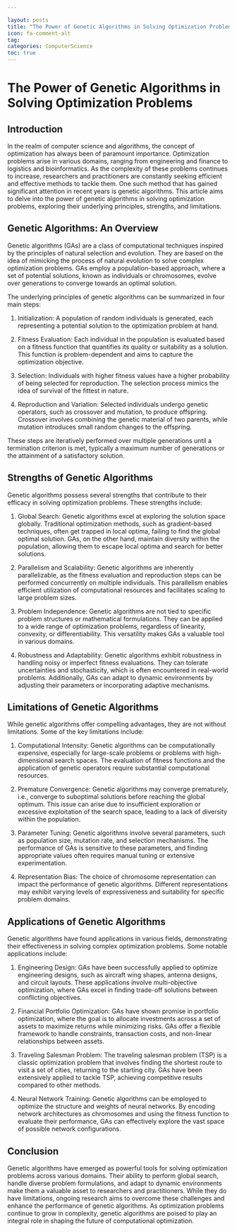 ```yaml
---

layout: posts
title: "The Power of Genetic Algorithms in Solving Optimization Problems"
icon: fa-comment-alt
tag:      
categories: ComputerScience
toc: true
---
```




# The Power of Genetic Algorithms in Solving Optimization Problems

## Introduction

In the realm of computer science and algorithms, the concept of optimization has always been of paramount importance. Optimization problems arise in various domains, ranging from engineering and finance to logistics and bioinformatics. As the complexity of these problems continues to increase, researchers and practitioners are constantly seeking efficient and effective methods to tackle them. One such method that has gained significant attention in recent years is genetic algorithms. This article aims to delve into the power of genetic algorithms in solving optimization problems, exploring their underlying principles, strengths, and limitations.

## Genetic Algorithms: An Overview

Genetic algorithms (GAs) are a class of computational techniques inspired by the principles of natural selection and evolution. They are based on the idea of mimicking the process of natural evolution to solve complex optimization problems. GAs employ a population-based approach, where a set of potential solutions, known as individuals or chromosomes, evolve over generations to converge towards an optimal solution.

The underlying principles of genetic algorithms can be summarized in four main steps:

1. Initialization: A population of random individuals is generated, each representing a potential solution to the optimization problem at hand.

2. Fitness Evaluation: Each individual in the population is evaluated based on a fitness function that quantifies its quality or suitability as a solution. This function is problem-dependent and aims to capture the optimization objective.

3. Selection: Individuals with higher fitness values have a higher probability of being selected for reproduction. The selection process mimics the idea of survival of the fittest in nature.

4. Reproduction and Variation: Selected individuals undergo genetic operators, such as crossover and mutation, to produce offspring. Crossover involves combining the genetic material of two parents, while mutation introduces small random changes to the offspring.

These steps are iteratively performed over multiple generations until a termination criterion is met, typically a maximum number of generations or the attainment of a satisfactory solution.

## Strengths of Genetic Algorithms

Genetic algorithms possess several strengths that contribute to their efficacy in solving optimization problems. These strengths include:

1. Global Search: Genetic algorithms excel at exploring the solution space globally. Traditional optimization methods, such as gradient-based techniques, often get trapped in local optima, failing to find the global optimal solution. GAs, on the other hand, maintain diversity within the population, allowing them to escape local optima and search for better solutions.

2. Parallelism and Scalability: Genetic algorithms are inherently parallelizable, as the fitness evaluation and reproduction steps can be performed concurrently on multiple individuals. This parallelism enables efficient utilization of computational resources and facilitates scaling to large problem sizes.

3. Problem Independence: Genetic algorithms are not tied to specific problem structures or mathematical formulations. They can be applied to a wide range of optimization problems, regardless of linearity, convexity, or differentiability. This versatility makes GAs a valuable tool in various domains.

4. Robustness and Adaptability: Genetic algorithms exhibit robustness in handling noisy or imperfect fitness evaluations. They can tolerate uncertainties and stochasticity, which is often encountered in real-world problems. Additionally, GAs can adapt to dynamic environments by adjusting their parameters or incorporating adaptive mechanisms.

## Limitations of Genetic Algorithms

While genetic algorithms offer compelling advantages, they are not without limitations. Some of the key limitations include:

1. Computational Intensity: Genetic algorithms can be computationally expensive, especially for large-scale problems or problems with high-dimensional search spaces. The evaluation of fitness functions and the application of genetic operators require substantial computational resources.

2. Premature Convergence: Genetic algorithms may converge prematurely, i.e., converge to suboptimal solutions before reaching the global optimum. This issue can arise due to insufficient exploration or excessive exploitation of the search space, leading to a lack of diversity within the population.

3. Parameter Tuning: Genetic algorithms involve several parameters, such as population size, mutation rate, and selection mechanisms. The performance of GAs is sensitive to these parameters, and finding appropriate values often requires manual tuning or extensive experimentation.

4. Representation Bias: The choice of chromosome representation can impact the performance of genetic algorithms. Different representations may exhibit varying levels of expressiveness and suitability for specific problem domains.

## Applications of Genetic Algorithms

Genetic algorithms have found applications in various fields, demonstrating their effectiveness in solving complex optimization problems. Some notable applications include:

1. Engineering Design: GAs have been successfully applied to optimize engineering designs, such as aircraft wing shapes, antenna designs, and circuit layouts. These applications involve multi-objective optimization, where GAs excel in finding trade-off solutions between conflicting objectives.

2. Financial Portfolio Optimization: GAs have shown promise in portfolio optimization, where the goal is to allocate investments across a set of assets to maximize returns while minimizing risks. GAs offer a flexible framework to handle constraints, transaction costs, and non-linear relationships between assets.

3. Traveling Salesman Problem: The traveling salesman problem (TSP) is a classic optimization problem that involves finding the shortest route to visit a set of cities, returning to the starting city. GAs have been extensively applied to tackle TSP, achieving competitive results compared to other methods.

4. Neural Network Training: Genetic algorithms can be employed to optimize the structure and weights of neural networks. By encoding network architectures as chromosomes and using the fitness function to evaluate their performance, GAs can effectively explore the vast space of possible network configurations.

## Conclusion

Genetic algorithms have emerged as powerful tools for solving optimization problems across various domains. Their ability to perform global search, handle diverse problem formulations, and adapt to dynamic environments make them a valuable asset to researchers and practitioners. While they do have limitations, ongoing research aims to overcome these challenges and enhance the performance of genetic algorithms. As optimization problems continue to grow in complexity, genetic algorithms are poised to play an integral role in shaping the future of computational optimization.